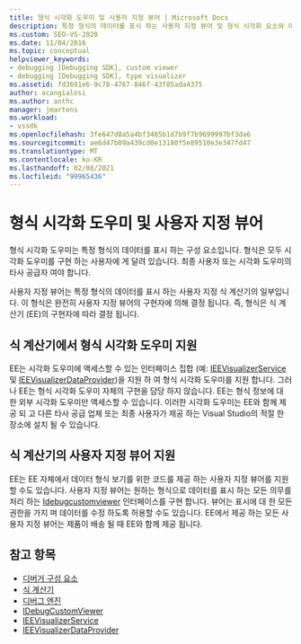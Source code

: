```yaml
---
title: 형식 시각화 도우미 및 사용자 지정 뷰어 | Microsoft Docs
description: 특정 형식의 데이터를 표시 하는 사용자 지정 뷰어 및 형식 시각화 요소와 이러한 구성 요소 간의 차이점에 대해 알아봅니다.
ms.custom: SEO-VS-2020
ms.date: 11/04/2016
ms.topic: conceptual
helpviewer_keywords:
- debugging [Debugging SDK], custom viewer
- debugging [Debugging SDK], type visualizer
ms.assetid: fd3691e6-9c78-4767-846f-43f85ada4375
author: acangialosi
ms.author: anthc
manager: jmartens
ms.workload:
- vssdk
ms.openlocfilehash: 3fe647d8a5a4bf3485b1d7b9f7b9699997bf3da6
ms.sourcegitcommit: ae6d47b09a439cd0e13180f5e89510e3e347fd47
ms.translationtype: MT
ms.contentlocale: ko-KR
ms.lasthandoff: 02/08/2021
ms.locfileid: "99965436"
---
```

# <a name="type-visualizer-and-custom-viewer"></a>형식 시각화 도우미 및 사용자 지정 뷰어
형식 시각화 도우미는 특정 형식의 데이터를 표시 하는 구성 요소입니다. 형식은 모두 시각화 도우미를 구현 하는 사용자에 게 달려 있습니다. 최종 사용자 또는 시각화 도우미의 타사 공급자 여야 합니다.

 사용자 지정 뷰어는 특정 형식의 데이터를 표시 하는 사용자 지정 식 계산기의 일부입니다. 이 형식은 완전히 사용자 지정 뷰어의 구현자에 의해 결정 됩니다. 즉, 형식은 식 계산기 (EE)의 구현자에 따라 결정 됩니다.

## <a name="support-for-type-visualizers-in-an-expression-evaluator"></a>식 계산기에서 형식 시각화 도우미 지원
 EE는 시각화 도우미에 액세스할 수 있는 인터페이스 집합 (예: [IEEVisualizerService](../../extensibility/debugger/reference/ieevisualizerservice.md) 및 [IEEVisualizerDataProvider](../../extensibility/debugger/reference/ieevisualizerdataprovider.md))을 지원 하 여 형식 시각화 도우미를 지원 합니다. 그러나 EE는 형식 시각화 도우미 자체의 구현을 담당 하지 않습니다. EE는 형식 정보에 대 한 외부 시각화 도우미만 액세스할 수 있습니다. 이러한 시각화 도우미는 EE와 함께 제공 되 고 다른 타사 공급 업체 또는 최종 사용자가 제공 하는 Visual Studio의 적절 한 장소에 설치 될 수 있습니다.

## <a name="support-for-custom-viewers-in-an-expression-evaluator"></a>식 계산기의 사용자 지정 뷰어 지원
 EE는 EE 자체에서 데이터 형식 보기를 위한 코드를 제공 하는 사용자 지정 뷰어를 지원할 수도 있습니다. 사용자 지정 뷰어는 원하는 형식으로 데이터를 표시 하는 모든 의무를 처리 하는 [Idebugcustomviewer](../../extensibility/debugger/reference/idebugcustomviewer.md) 인터페이스를 구현 합니다. 뷰어는 표시에 대 한 모든 권한을 가지 며 데이터를 수정 하도록 허용할 수도 있습니다. EE에서 제공 하는 모든 사용자 지정 뷰어는 제품이 배송 될 때 EE와 함께 제공 됩니다.

## <a name="see-also"></a>참고 항목
- [디버거 구성 요소](../../extensibility/debugger/debugger-components.md)
- [식 계산기](../../extensibility/debugger/expression-evaluator.md)
- [디버그 엔진](../../extensibility/debugger/debug-engine.md)
- [IDebugCustomViewer](../../extensibility/debugger/reference/idebugcustomviewer.md)
- [IEEVisualizerService](../../extensibility/debugger/reference/ieevisualizerservice.md)
- [IEEVisualizerDataProvider](../../extensibility/debugger/reference/ieevisualizerdataprovider.md)
